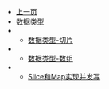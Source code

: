 * [上一页](/article/_sidebar.md)
* [数据类型](#)
* * [数据类型-切片](article/golang/article_1.md)
* * [数据类型-数组](article/golang/article_2.md)
* * [Slice和Map实现并发写](article/golang/article_3.md)


